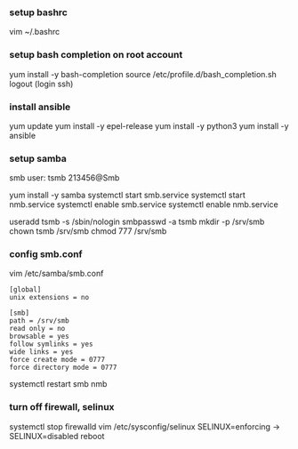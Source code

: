 ### setup bashrc
vim ~/.bashrc

### setup bash completion on root account
yum install -y bash-completion
source /etc/profile.d/bash_completion.sh
logout
(login ssh)

### install ansible
yum update
yum install -y epel-release
yum install -y python3
yum install -y ansible

### setup samba
smb user:
tsmb
213456@Smb

yum install -y samba
systemctl start smb.service
systemctl start nmb.service
systemctl enable smb.service
systemctl enable nmb.service

useradd tsmb -s /sbin/nologin
smbpasswd -a tsmb
mkdir -p /srv/smb
chown tsmb /srv/smb
chmod 777 /srv/smb 

### config smb.conf
vim /etc/samba/smb.conf
```
[global]
unix extensions = no

[smb]
path = /srv/smb
read only = no
browsable = yes
follow symlinks = yes
wide links = yes
force create mode = 0777
force directory mode = 0777
```

systemctl restart smb nmb

### turn off firewall, selinux
systemctl stop firewalld
vim /etc/sysconfig/selinux
SELINUX=enforcing -> SELINUX=disabled
reboot

